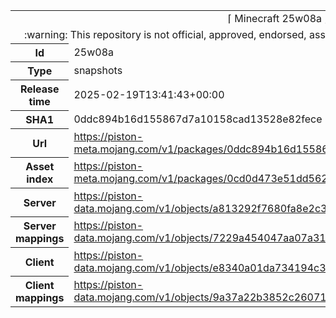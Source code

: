 <html><table>
<tr><td colspan="2" align="center"><img width="0" height="0"><br/>⌈ Minecraft 25w08a ⌋<br/><img width="0" height="0"></td></tr>
<tr><td colspan="2" align="center"><img width="0" height="0"><br/>
:warning: This repository is not official, approved, endorsed, associated or connected with Mojang :warning:
<br/><img width="0" height="0"></td></tr>
<tr><th>Id</th><td>25w08a</td></tr>
<tr><th>Type</th><td>snapshots</td></tr>
<tr><th>Release time</th><td>2025-02-19T13:41:43+00:00</td></tr>
<tr><th>SHA1</th><td>0ddc894b16d155867d7a10158cad13528e82fece</td></tr>
<tr><th>Url</th><td><a href="https://piston-meta.mojang.com/v1/packages/0ddc894b16d155867d7a10158cad13528e82fece/25w08a.json">https://piston-meta.mojang.com/v1/packages/0ddc894b16d155867d7a10158cad13528e82fece/25w08a.json</a></td></tr>
<tr><th>Asset index</th><td><a href="https://piston-meta.mojang.com/v1/packages/0cd0d473e51dd562ac903cd2090ca2137ec2b967/24.json">https://piston-meta.mojang.com/v1/packages/0cd0d473e51dd562ac903cd2090ca2137ec2b967/24.json</a></td></tr>
<tr><th>Server</th><td><a href="https://piston-data.mojang.com/v1/objects/a813292f7680fa8e2c3514d9a55773badcee2dc9/server.jar">https://piston-data.mojang.com/v1/objects/a813292f7680fa8e2c3514d9a55773badcee2dc9/server.jar</a></td></tr>
<tr><th>Server mappings</th><td><a href="https://piston-data.mojang.com/v1/objects/7229a454047aa07a310b1defc4b772d30808fde9/server.txt">https://piston-data.mojang.com/v1/objects/7229a454047aa07a310b1defc4b772d30808fde9/server.txt</a></td></tr>
<tr><th>Client</th><td><a href="https://piston-data.mojang.com/v1/objects/e8340a01da734194c35fd35fbfa93e5bb96627b1/client.jar">https://piston-data.mojang.com/v1/objects/e8340a01da734194c35fd35fbfa93e5bb96627b1/client.jar</a></td></tr>
<tr><th>Client mappings</th><td><a href="https://piston-data.mojang.com/v1/objects/9a37a22b3852c260716d4cf1e492c032ff704b3f/client.txt">https://piston-data.mojang.com/v1/objects/9a37a22b3852c260716d4cf1e492c032ff704b3f/client.txt</a></td></tr>
</table></html>